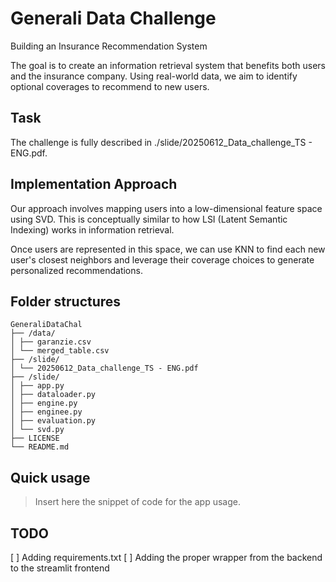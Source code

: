 # Generali Data Challenge

Building an Insurance Recommendation System

The goal is to create an information retrieval system that benefits both users and the insurance company. Using real-world data, we aim to identify optional coverages to recommend to new users.

## Task

The challenge is fully described in ./slide/20250612_Data_challenge_TS - ENG.pdf.

## Implementation Approach

Our approach involves mapping users into a low-dimensional feature space using SVD.
This is conceptually similar to how LSI (Latent Semantic Indexing) works in information retrieval.

Once users are represented in this space, we can use KNN to find each new user's closest neighbors and leverage their coverage choices to generate personalized recommendations.

## Folder structures
```
GeneraliDataChal
├── /data/
│ ├── garanzie.csv
│ └── merged_table.csv
├── /slide/
│ └── 20250612_Data_challenge_TS - ENG.pdf
├── /slide/
│ ├── app.py
│ ├── dataloader.py
│ ├── engine.py
│ ├── enginee.py
│ ├── evaluation.py
│ └── svd.py
├── LICENSE
└── README.md
```
## Quick usage

> Insert here the snippet of code for the app usage.

## TODO 

[ ] Adding requirements.txt
[ ] Adding the proper wrapper from the backend to the streamlit frontend
